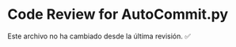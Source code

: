 <!-- hash:1e2624ce93a088692c9388f1f95cf6d79636511fe76143e7330967e35c9a9ada -->
# Code Review for AutoCommit.py

Este archivo no ha cambiado desde la última revisión. ✅
